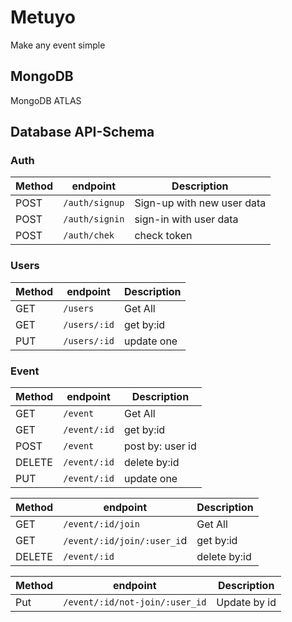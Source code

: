 # Metuyo

Make any event simple

## MongoDB

MongoDB ATLAS

## Database API-Schema

### Auth

Method | endpoint       | Description
------ | -------------- | --------------------------
POST   | `/auth/signup` | Sign-up with new user data
POST   | `/auth/signin` | sign-in with user data
POST   | `/auth/chek`   | check token

### Users

Method | endpoint     | Description
------ | ------------ | -----------
GET    | `/users`     | Get All
GET    | `/users/:id` | get by:id
PUT    | `/users/:id` | update one

### Event

Method | endpoint     | Description
------ | ------------ | ----------------
GET    | `/event`     | Get All
GET    | `/event/:id` | get by:id
POST   | `/event`     | post by: user id
DELETE | `/event/:id` | delete by:id
PUT    | `/event/:id` | update one

Method | endpoint                   | Description
------ | -------------------------- | ------------
GET    | `/event/:id/join`          | Get All
GET    | `/event/:id/join/:user_i`d | get by:id
DELETE | `/event/:id`               | delete by:id

Method | endpoint                       | Description
------ | ------------------------------ | ------------
Put    | `/event/:id/not-join/:user_id` | Update by id
